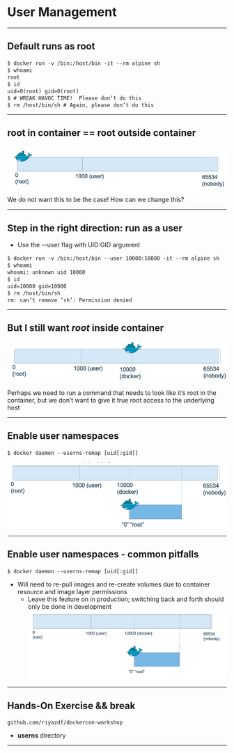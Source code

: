 # User Management

---

## Default runs as root
```
$ docker run -v /bin:/host/bin -it --rm alpine sh
$ whoami
root
$ id
uid=0(root) gid=0(root)
$ # WREAK HAVOC TIME!  Please don’t do this
$ rm /host/bin/sh # Again, please don’t do this
```

---

## root in container == root outside container
![](images/rootUser.png)
We do not want this to be the case!
How can we change this?

---

## Step in the right direction: run as a user
- Use the --user flag with UID:GID argument

```
$ docker run -v /bin:/host/bin --user 10000:10000 -it --rm alpine sh
$ whoami
whoami: unknown uid 10000
$ id
uid=10000 gid=10000
$ rm /host/bin/sh
rm: can’t remove ‘sh’: Permission denied
```

---

## But I still want *root* inside container
![](images/dockerUser.png)

Perhaps we need to run a command that needs to look like it’s root in the container, but we don’t want to give it
true
 root access to the underlying host

---

## Enable user namespaces
```
$ docker daemon --userns-remap [uid[:gid]]
```
![](images/userNamespaces.png)

---

## Enable user namespaces - common pitfalls
```
$ docker daemon --userns-remap [uid[:gid]]
```
- Will need to re-pull images and re-create volumes due to container resource and image layer permissions
  - Leave this feature on in production; switching back and forth should only be done in development
  ![](images/userNamespace2.png)

---

## Hands-On Exercise && break
```
github.com/riyazdf/dockercon-workshop
```
 - **userns** directory


---

